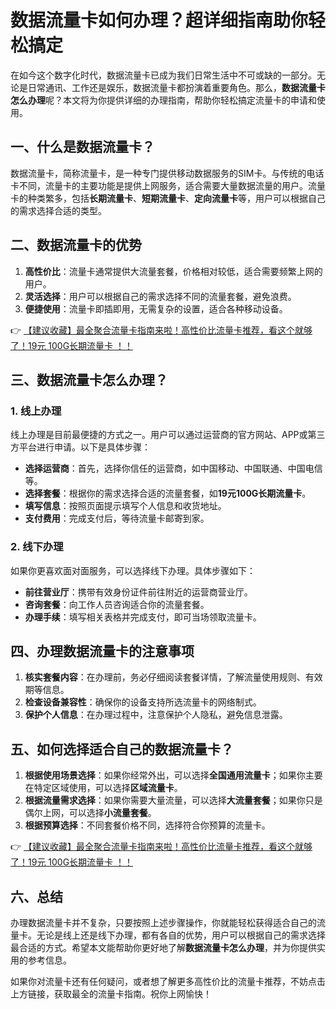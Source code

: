 # 数据流量卡如何办理？超详细指南助你轻松搞定

在如今这个数字化时代，数据流量卡已成为我们日常生活中不可或缺的一部分。无论是日常通讯、工作还是娱乐，数据流量卡都扮演着重要角色。那么，**数据流量卡怎么办理**呢？本文将为你提供详细的办理指南，帮助你轻松搞定流量卡的申请和使用。

## 一、什么是数据流量卡？

数据流量卡，简称流量卡，是一种专门提供移动数据服务的SIM卡。与传统的电话卡不同，流量卡的主要功能是提供上网服务，适合需要大量数据流量的用户。流量卡的种类繁多，包括**长期流量卡**、**短期流量卡**、**定向流量卡**等，用户可以根据自己的需求选择合适的类型。

## 二、数据流量卡的优势

1. **高性价比**：流量卡通常提供大流量套餐，价格相对较低，适合需要频繁上网的用户。
2. **灵活选择**：用户可以根据自己的需求选择不同的流量套餐，避免浪费。
3. **便捷使用**：流量卡即插即用，无需复杂的设置，适合各种移动设备。

👉 [【建议收藏】最全聚合流量卡指南来啦！高性价比流量卡推荐，看这个就够了！19元 100G长期流量卡 ！！](https://bit.ly/Liuliangka)

## 三、数据流量卡怎么办理？

### 1. 线上办理

线上办理是目前最便捷的方式之一。用户可以通过运营商的官方网站、APP或第三方平台进行申请。以下是具体步骤：

- **选择运营商**：首先，选择你信任的运营商，如中国移动、中国联通、中国电信等。
- **选择套餐**：根据你的需求选择合适的流量套餐，如**19元100G长期流量卡**。
- **填写信息**：按照页面提示填写个人信息和收货地址。
- **支付费用**：完成支付后，等待流量卡邮寄到家。

### 2. 线下办理

如果你更喜欢面对面服务，可以选择线下办理。具体步骤如下：

- **前往营业厅**：携带有效身份证件前往附近的运营商营业厅。
- **咨询套餐**：向工作人员咨询适合你的流量套餐。
- **办理手续**：填写相关表格并完成支付，即可当场领取流量卡。

## 四、办理数据流量卡的注意事项

1. **核实套餐内容**：在办理前，务必仔细阅读套餐详情，了解流量使用规则、有效期等信息。
2. **检查设备兼容性**：确保你的设备支持所选流量卡的网络制式。
3. **保护个人信息**：在办理过程中，注意保护个人隐私，避免信息泄露。

## 五、如何选择适合自己的数据流量卡？

1. **根据使用场景选择**：如果你经常外出，可以选择**全国通用流量卡**；如果你主要在特定区域使用，可以选择**区域流量卡**。
2. **根据流量需求选择**：如果你需要大量流量，可以选择**大流量套餐**；如果你只是偶尔上网，可以选择**小流量套餐**。
3. **根据预算选择**：不同套餐价格不同，选择符合你预算的流量卡。

👉 [【建议收藏】最全聚合流量卡指南来啦！高性价比流量卡推荐，看这个就够了！19元 100G长期流量卡 ！！](https://bit.ly/Liuliangka)

## 六、总结

办理数据流量卡并不复杂，只要按照上述步骤操作，你就能轻松获得适合自己的流量卡。无论是线上还是线下办理，都有各自的优势，用户可以根据自己的需求选择最合适的方式。希望本文能帮助你更好地了解**数据流量卡怎么办理**，并为你提供实用的参考信息。

如果你对流量卡还有任何疑问，或者想了解更多高性价比的流量卡推荐，不妨点击上方链接，获取最全的流量卡指南。祝你上网愉快！